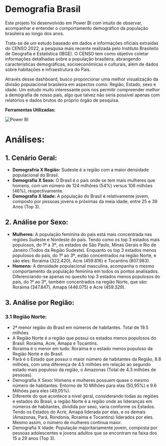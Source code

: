 # Demografia Brasil

 Este projeto foi desenvolvido em Power BI com intuito de observar, acompanhar e entender o comportamento demográfico 
da população brasileira ao longo dos anos.

 Trata-se de um estudo baseado em dados e informações oficiais extraídas do CENSO 2022, a pesquisa mais recente realizada pelo Instituto Brasileito de Geografia e Estatística (IBGE). O CENSO tem como objetivo coletar informações detalhadas sobre a população brasileira, abrangendo características demográficas, socioeconômicas e culturais, além de dados sobre habitações e infraestrutura do País.
 
 Através desse dashboard, busco proporcionar uma melhor visualização da divisão populacional brasileira em aspectos como: Região, Estado, sexo e idade. Um estudo muito interessante pois nos permitir compreender melhor a demografia de nosso país, algo que talvez não seria possível apenas com relatórios e dados brutos do próprio órgão de pesquisa.

**Ferramentas Utilizadas:**

![Power BI](https://seekvectorlogo.com/wp-content/uploads/2022/02/power-bi-vector-logo-2022-small.png) 
 
# Análises:

## 1. Cenário Geral:
* **Demografria X Região:** Sudeste é a região com a maior densidade  populacional do Brasil.
* **Demografia X Sexo:** O Brasil é o país onde se tem mais mulheres que homens, com um número de 124 milhõres 
(54%) versus 106 milhões (46%), respectivamente.
* **Demografia X Idade:** A população do Brasil é relativamente jovem, composto por pessoas jovens e próximas da 
meia idade, entre 25 e 39 Anos (Top 3).

## 2. Análise por Sexo:
* **Mulheres:** A população feminina do país está mais concentrada nas regiões Sudeste e Nordeste do país. Tendo como os top 3 estados mais populosos, do 1º a 3º, os estados de São Paulo, Minas Gerais e Rio de Janeiro (Todos da Região Sudeste). Enquanto os top 3 estados menos populosos do país, do 1º ao 3º, estão concentrados na região Norte, e são eles: Roraima (322.420), Acre (459.816) e Tocantins (807.983).
* **Homens:** A densidade populacional masculina, acompanha o mesmo comportamento da população feminina em todos os pontos analisados. Diferenciando-se apenas no quesito top 3 estados menos populosos do país, do 1º ao 3º, também concentrados na região Norte, que são: Roraima (347.847), Amapa (446.075) e Acre (459.329).

## 3. Análise por Região:
### 3.1 Região Norte:
* 2ª menor região do Brasil em números de habitantes. Total de 19.5 milhões
* A Região Norte é a região que possui os estados menos populosos do Brasil: Roraima, Acre, Amapa e Tocantins.
* Roraima é o menor em tudo: Roraima é o estado menos populoso da Região Norte e do Brasil.
* Pará é o Estado que possui o maior número de habitantes da Região, 8.8 milhões, com uma diferença de 4.5 milhões em relação ao segundo estado mais populoso da região, o Amazonas (Total de 4.3 milhões de pessoas).
* Demografia X Sexo: Homens e mulheres possuem quase o mesmo número de habitantes. Entorno de  10 Milhões para elas (50,95%) e 9.6 Milhões para eles (49,05%).
* Diferente do que acontece a nível geral, considerando todas as regiões e estados do Brasil, a região Norte é a região onde as lideranças em números de habitantes, dividida por sexo, varia conforme os Estados. Tendo os Estados do Acre, Amapá liderada por elas, e os demais (Amazonas, Pará, Rondonia, Roraima e Tocantins) liderados por eles. Mesmo assim, o número de mulheres continua maior. 
* Demografia X Idade: População majoritariamente jovem, composta por pessoas adolescentes e jovens adultos que se encontram na faixa dos 15 a 29 anos (Top 3).




